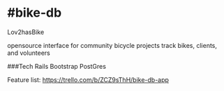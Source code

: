 #bike-db
=============
Lov2hasBike

opensource interface for community bicycle projects 
track bikes, clients, and volunteers


###Tech
Rails
Bootstrap
PostGres


Feature list:
https://trello.com/b/ZCZ9sThH/bike-db-app
